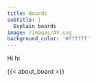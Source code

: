 ```yaml
---
title: Boards
subtitle: |
  Explain boards
image: /images/AV.svg
background_color: '#ffffff'
---
```


Hi hi

{{< about_board >}}